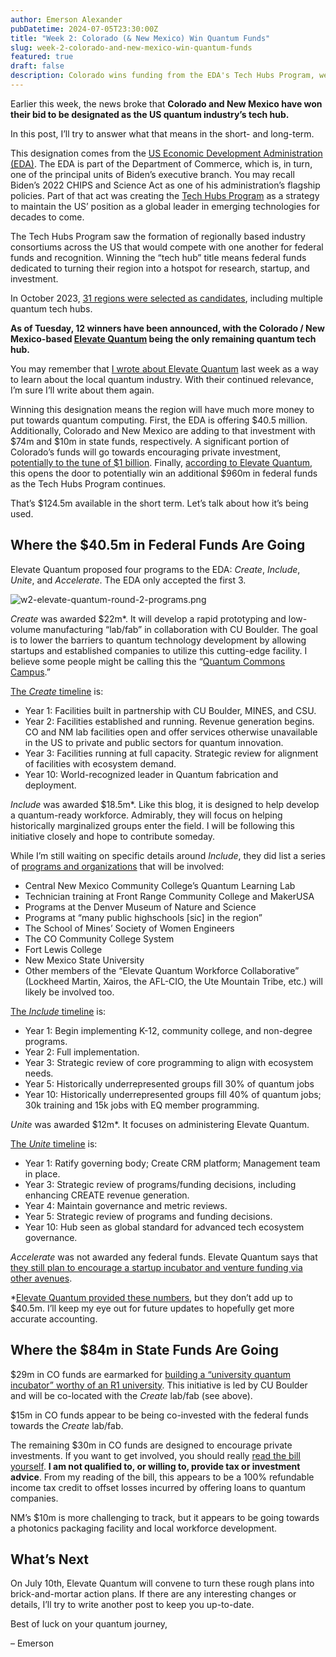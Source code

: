 ```yaml
---
author: Emerson Alexander
pubDatetime: 2024-07-05T23:30:00Z
title: "Week 2: Colorado (& New Mexico) Win Quantum Funds"
slug: week-2-colorado-and-new-mexico-win-quantum-funds
featured: true
draft: false
description: Colorado wins funding from the EDA's Tech Hubs Program, we look at where the money's going.
---
```


Earlier this week, the news broke that **Colorado and New Mexico have won their bid to be designated as the US quantum industry’s tech hub.**

In this post, I’ll try to answer what that means in the short- and long-term.

This designation comes from the [US Economic Development Administration (EDA)](https://www.eda.gov/). The EDA is part of the Department of Commerce, which is, in turn, one of the principal units of Biden’s executive branch. You may recall Biden’s 2022 CHIPS and Science Act as one of his administration’s flagship policies. Part of that act was creating the [Tech Hubs Program](https://www.eda.gov/funding/programs/regional-technology-and-innovation-hubs) as a strategy to maintain the US’ position as a global leader in emerging technologies for decades to come.

The Tech Hubs Program saw the formation of regionally based industry consortiums across the US that would compete with one another for federal funds and recognition. Winning the “tech hub” title means federal funds dedicated to turning their region into a hotspot for research, startup, and investment.

In October 2023, [31 regions were selected as candidates](https://www.eda.gov/news/press-release/2023/10/23/biden-harris-administration-designates-31-tech-hubs-across-america), including multiple quantum tech hubs.  

**As of Tuesday, 12 winners have been announced, with the Colorado / New Mexico-based [Elevate Quantum](https://www.elevatequantum.org/) being the only remaining quantum tech hub.**

You may remember that [I wrote about Elevate Quantum](https://www.emtangled.net/posts/week-1-welcome-to-boulder-quantum/) last week as a way to learn about the local quantum industry. With their continued relevance, I’m sure I’ll write about them again.

Winning this designation means the region will have much more money to put towards quantum computing. First, the EDA is offering $40.5 million. Additionally, Colorado and New Mexico are adding to that investment with $74m and $10m in state funds, respectively. A significant portion of Colorado’s funds will go towards encouraging private investment, [potentially to the tune of $1 billion](<https://www.eda.gov/sites/default/files/2024-07/Elevate_Quantum_Tech_Hub_Overarching_Narrative.pdf>). Finally, [according to Elevate Quantum](https://www.elevatequantum.org/elevate-quantum-funding-faq/), this opens the door to potentially win an additional $960m in federal funds as the Tech Hubs Program continues.

That’s $124.5m available in the short term. Let’s talk about how it’s being used.

## Where the $40.5m in Federal Funds Are Going

Elevate Quantum proposed four programs to the EDA: *Create*, *Include*, *Unite*, and *Accelerate*. The EDA only accepted the first 3.

![w2-elevate-quantum-round-2-programs.png](@assets/images/w2-elevate-quantum-round-2-programs.png)

*Create* was awarded $22m\*. It will develop a rapid prototyping and low-volume manufacturing “lab/fab” in collaboration with CU Boulder. The goal is to lower the barriers to quantum technology development by allowing startups and established companies to utilize this cutting-edge facility. I believe some people might be calling this the “[Quantum Commons Campus](https://www.elevatequantum.org/elevate-quantum-funding-faq/).”

[The *Create* timeline](https://www.eda.gov/sites/default/files/2024-07/Elevate_Quantum_Tech_Hub_Overarching_Narrative.pdf) is:

- Year 1: Facilities built in partnership with CU Boulder, MINES, and CSU.
- Year 2: Facilities established and running. Revenue generation begins. CO and NM lab facilities open and offer services otherwise unavailable in the US to private and public sectors for quantum innovation.
- Year 3: Facilities running at full capacity. Strategic review for alignment of facilities with ecosystem demand.
- Year 10: World-recognized leader in Quantum fabrication and deployment.

*Include* was awarded $18.5m\*. Like this blog, it is designed to help develop a quantum-ready workforce. Admirably, they will focus on helping historically marginalized groups enter the field. I will be following this initiative closely and hope to contribute someday.

While I’m still waiting on specific details around *Include*, they did list a series of [programs and organizations](https://www.eda.gov/sites/default/files/2024-07/Elevate_Quantum_Tech_Hub_Overarching_Narrative.pdf) that will be involved:

- Central New Mexico Community College’s Quantum Learning Lab
- Technician training at Front Range Community College and MakerUSA
- Programs at the Denver Museum of Nature and Science
- Programs at “many public highschools [sic] in the region”
- The School of Mines’ Society of Women Engineers
- The CO Community College System
- Fort Lewis College
- New Mexico State University
- Other members of the “Elevate Quantum Workforce Collaborative” (Lockheed Martin, Xairos, the AFL-CIO, the Ute Mountain Tribe, etc.) will likely be involved too.

[The *Include* timeline](https://www.eda.gov/sites/default/files/2024-07/Elevate_Quantum_Tech_Hub_Overarching_Narrative.pdf) is:

- Year 1: Begin implementing K-12, community college, and non-degree programs.
- Year 2: Full implementation.
- Year 3: Strategic review of core programming to align with ecosystem needs.
- Year 5: Historically underrepresented groups fill 30% of quantum jobs
- Year 10: Historically underrepresented groups fill 40% of quantum jobs; 30k training and 15k jobs with EQ member programming.

*Unite* was awarded $12m\*. It focuses on administering Elevate Quantum.

[The *Unite* timeline](https://www.eda.gov/sites/default/files/2024-07/Elevate_Quantum_Tech_Hub_Overarching_Narrative.pdf) is:

- Year 1: Ratify governing body; Create CRM platform; Management team in place.
- Year 3: Strategic review of programs/funding decisions, including enhancing CREATE revenue generation.
- Year 4: Maintain governance and metric reviews.
- Year 5: Strategic review of programs and funding decisions.
- Year 10: Hub seen as global standard for advanced tech ecosystem governance.

*Accelerate* was not awarded any federal funds. Elevate Quantum says that [they still plan to encourage a startup incubator and venture funding via other avenues](https://www.elevatequantum.org/elevate-quantum-funding-faq/).

*[Elevate Quantum provided these numbers](https://www.elevatequantum.org/elevate-quantum-funding-faq/), but they don’t add up to $40.5m. I’ll keep my eye out for future updates to hopefully get more accurate accounting.

## Where the $84m in State Funds Are Going

$29m in CO funds are earmarked for [building a “university quantum incubator” worthy of an R1 university](https://jila.colorado.edu/news-events/news/governor-jared-polis-visits-jila-sign-quantum-tax-credit-bill). This initiative is led by CU Boulder and will be co-located with the *Create* lab/fab (see above).

$15m in CO funds appear to be being co-invested with the federal funds towards the *Create* lab/fab.

The remaining $30m in CO funds are designed to encourage private investments. If you want to get involved, you should really [read the bill yourself](https://leg.colorado.gov/bills/hb24-1325). **I am not qualified to, or willing to, provide tax or investment advice**. From my reading of the bill, this appears to be a 100% refundable income tax credit to offset losses incurred by offering loans to quantum companies.

NM’s $10m is more challenging to track, but it appears to be going towards a photonics packaging facility and local workforce development.

## What’s Next

On July 10th, Elevate Quantum will convene to turn these rough plans into brick-and-mortar action plans. If there are any interesting changes or details, I’ll try to write another post to keep you up-to-date.

Best of luck on your quantum journey,

– Emerson

